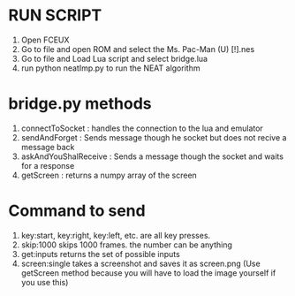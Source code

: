 RUN SCRIPT
=========

1. Open FCEUX
2. Go to file and open ROM and select the Ms. Pac-Man (U) [!].nes
3. Go to file and Load Lua script and select bridge.lua
4. run python neatImp.py to run the NEAT algorithm

bridge.py methods
================
1. connectToSocket : handles the connection to the lua and emulator
2. sendAndForget : Sends message though he socket but does not recive a message back
3. askAndYouShalReceive : Sends a message though the socket and waits for a response
4. getScreen : returns a numpy array of the screen

Command to send
==============
1. key:start, key:right, key:left, etc. are all key presses. 
2. skip:1000 skips 1000 frames. the number can be anything
3. get:inputs returns the set of possible inputs
4. screen:single takes a screenshot and saves it as screen.png (Use getScreen method because you will have to load the image yourself if you use this)
